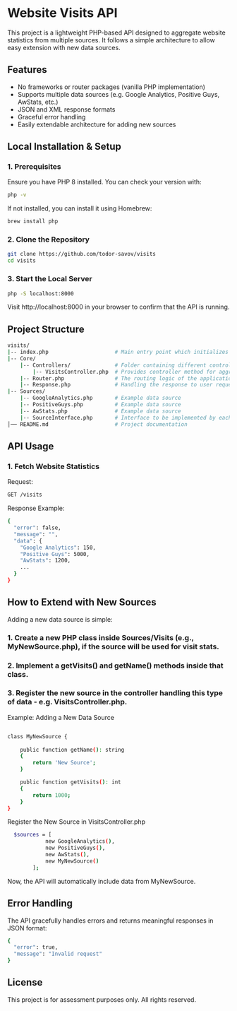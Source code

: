 # Website Visits API

This project is a lightweight PHP-based API designed to aggregate website statistics from multiple sources. It follows a simple architecture to allow easy extension with new data sources.

## Features

- No frameworks or router packages (vanilla PHP implementation)
- Supports multiple data sources (e.g. Google Analytics, Positive Guys, AwStats, etc.)
- JSON and XML response formats
- Graceful error handling
- Easily extendable architecture for adding new sources

## Local Installation & Setup

### 1. Prerequisites

Ensure you have PHP 8 installed. You can check your version with:

```bash
php -v 
```
If not installed, you can install it using Homebrew:

```bash
brew install php
```

### 2. Clone the Repository

```bash
git clone https://github.com/todor-savov/visits
cd visits
```

### 3. Start the Local Server

```bash
php -S localhost:8000
```

Visit http://localhost:8000 in your browser to confirm that the API is running.

## Project Structure

```bash
visits/
|-- index.php                     # Main entry point which initializes the router and controller methods
|-- Core/
    |-- Controllers/              # Folder containing different controller methods depending on the type of requested data
        |-- VisitsController.php  # Provides controller method for aggregating visit stats
    |-- Router.php                # The routing logic of the application (matching routes with controller methods)
    |-- Response.php              # Handling the response to user requests including format
|-- Sources/
    |-- GoogleAnalytics.php       # Example data source
    |-- PositiveGuys.php          # Example data source
    |-- AwStats.php               # Example data source
    |-- SourceInterface.php       # Interface to be implemented by each data source
│── README.md                     # Project documentation
```

## API Usage

### 1. Fetch Website Statistics

Request:

```bash
GET /visits
```

Response Example:

```bash
{
  "error": false,
  "message": "",
  "data": {
    "Google Analytics": 150,
    "Positive Guys": 5000,
    "AwStats": 1200,
    ...
  }
}
```

## How to Extend with New Sources

Adding a new data source is simple:

### 1. Create a new PHP class inside Sources/Visits (e.g., MyNewSource.php), if the source will be used for visit stats.

### 2. Implement a getVisits() and getName() methods inside that class.

### 3. Register the new source in the controller handling this type of data - e.g. VisitsController.php.

Example: Adding a New Data Source

```bash

class MyNewSource {
    
    public function getName(): string
    {
        return 'New Source';
    }

    public function getVisits(): int
    {
        return 1000; 
    }
}
```

Register the New Source in VisitsController.php

```bash
  $sources = [
            new GoogleAnalytics(),
            new PositiveGuys(),
            new AwStats(),
            new MyNewSource()
        ];
```

Now, the API will automatically include data from MyNewSource.

## Error Handling

The API gracefully handles errors and returns meaningful responses in JSON format:

```bash
{
  "error": true,
  "message": "Invalid request"
}
```

## License

This project is for assessment purposes only. All rights reserved.